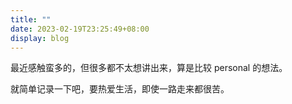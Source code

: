 ```yaml
---
title: ""
date: 2023-02-19T23:25:49+08:00
display: blog
---
```


最近感触蛮多的，但很多都不太想讲出来，算是比较 personal 的想法。

就简单记录一下吧，要热爱生活，即使一路走来都很苦。
